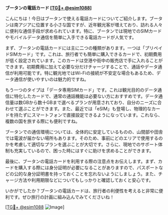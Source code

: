 **ブータンの電話カード [[TG💪+ @esim1088](https://t.me/s/esim1088)]**

こんにちは！今日はブータンで使える電話カードについてご紹介します。ブータンは南アジアに位置する小さな国ですが、近年観光客が増えており、訪れる人々に便利な通信手段が求められています。特に、ブータンでは現地でのSIMカードやモバイルデータ通信を簡単に入手できる電話カードが人気です。

まず、ブータンの電話カードには主に二つの種類があります。一つは「プリペイドSIMカード」です。これは、旅行者でも簡単に購入できるカードで、初期費用が低く設定されています。このカードは空港や街中の販売店で手に入れることができます。初期費用に加えて必要な分だけチャージすることで、通話やデータ通信が利用可能です。特に観光地ではWi-Fiの接続が不安定な場合もあるため、データ通信が使いやすいのは魅力的ですね。

もう一つのタイプは「データ専用SIMカード」です。これは観光目的のデータ通信に特化したカードで、通常の通話機能は必要ない方におすすめです。データ通信量は数GBから数十GBまで選べるプランが用意されており、自分のニーズに合わせて選ぶことができます。また、最近では「eSIM」も登場し、物理的なカードを持たずにスマートフォンで直接設定できるようになっています。これなら、複数の国を旅する際にも便利ですね。

ブータンでの通信環境については、全体的に安定しているものの、山間部や田舎では電波が届かない場所もあります。そのため、事前にどのエリアで使用するのかを考慮して適切なプランを選ぶことが大切です。さらに、現地でのサポート体制も充実しているので、困った時にはすぐに助けを求めることができます。

最後に、ブータンの電話カードを利用する際の注意点をお伝えします。まず、カードを購入する際には身分証明が必要になることがありますので、パスポートなどの公的な身分証明書を持っておくことを忘れないようにしましょう。また、チャージ方法や利用期限などについてもしっかりと確認しておくと安心です。

いかがでしたか？ブータンの電話カードは、旅行者の利便性を考えると非常に便利です。ぜひ旅行の計画に組み込んでみてくださいね！

[[TG💪+ @esim1088](https://t.me/s/esim1088) ![Image](https://i.postimg.cc/Y0z9fWf4/image.png)]